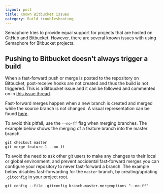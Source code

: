 ```yaml
---
layout: post
title: Known Bitbucket issues
category: Build troubleshooting
---
```


Semaphore tries to provide equal support for projects that are hosted on GitHub
and Bitbucket. However, there are several known issues with using Semaphore for
Bitbucket projects.

## Pushing to Bitbucket doesn't always trigger a build

When a fast-forward push or merge is posted to the repository on Bitbucket,
post-receive hooks are not created and thus the build is not triggered. This is
a Bitbucket issue and it can be followed and commented on in
[this issue thread](https://bitbucket.org/site/master/issue/7775/post-service-does-not-provide-useful).

Fast-forward merges happen when a new branch is created and merged while the
source branch is not changed. A visual representation can be found
[here](https://confluence.atlassian.com/display/BITBUCKET/Git+fast+forwards+and+branch+management).

To avoid this pitfall, use the `--no-ff` flag when merging branches. The example
below shows the merging of a feature branch into the master branch.

```
git checkout master
git merge feature-1 --no-ff
```

To avoid the need to ask other git users to make any changes to their local or
global environment, and prevent accidental fast-forward merges you can configure
your repository to never fast-forward a branch. The example below disables 
fast-forwarding for the `master` branch, by creating/updating `.gitconfig` in 
your project root.

```
git config --file .gitconfig branch.master.mergeoptions "--no-ff"
```
